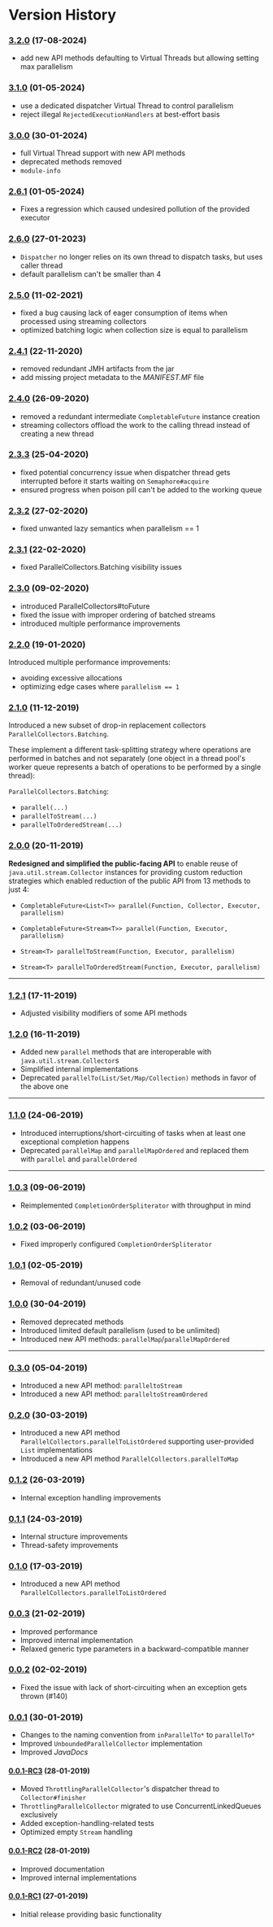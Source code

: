 # Version History

### [3.2.0](https://github.com/pivovarit/parallel-collectors/releases/tag/3.2.0) (17-08-2024)
- add new API methods defaulting to Virtual Threads but allowing setting max parallelism

### [3.1.0](https://github.com/pivovarit/parallel-collectors/releases/tag/3.1.0) (01-05-2024)
- use a dedicated dispatcher Virtual Thread to control parallelism
- reject illegal `RejectedExecutionHandlers` at best-effort basis

### [3.0.0](https://github.com/pivovarit/parallel-collectors/releases/tag/3.0.0) (30-01-2024)
- full Virtual Thread support with new API methods
- deprecated methods removed
- `module-info`

### [2.6.1](https://github.com/pivovarit/parallel-collectors/releases/tag/2.6.1) (01-05-2024)
- Fixes a regression which caused undesired pollution of the provided executor

### [2.6.0](https://github.com/pivovarit/parallel-collectors/releases/tag/2.6.0) (27-01-2023)
- `Dispatcher` no longer relies on its own thread to dispatch tasks, but uses caller thread
- default parallelism can't be smaller than 4

### [2.5.0](https://github.com/pivovarit/parallel-collectors/releases/tag/2.5.0) (11-02-2021)
- fixed a bug causing lack of eager consumption of items when processed using streaming collectors
- optimized batching logic when collection size is equal to parallelism

### [2.4.1](https://github.com/pivovarit/parallel-collectors/releases/tag/2.4.1) (22-11-2020)
- removed redundant JMH artifacts from the jar
- add missing project metadata to the _MANIFEST.MF_ file

### [2.4.0](https://github.com/pivovarit/parallel-collectors/releases/tag/2.4.0) (26-09-2020)
- removed a redundant intermediate `CompletableFuture` instance creation
- streaming collectors offload the work to the calling thread instead of creating a new thread

### [2.3.3](https://github.com/pivovarit/parallel-collectors/releases/tag/2.3.3) (25-04-2020)
- fixed potential concurrency issue when dispatcher thread gets interrupted before it starts waiting on `Semaphore#acquire`
- ensured progress when poison pill can't be added to the working queue

### [2.3.2](https://github.com/pivovarit/parallel-collectors/releases/tag/2.3.2) (27-02-2020)
- fixed unwanted lazy semantics when parallelism == 1

### [2.3.1](https://github.com/pivovarit/parallel-collectors/releases/tag/2.3.1) (22-02-2020)
- fixed ParallelCollectors.Batching visibility issues 

### [2.3.0](https://github.com/pivovarit/parallel-collectors/releases/tag/2.3.0) (09-02-2020)
- introduced ParallelCollectors#toFuture
- fixed the issue with improper ordering of batched streams
- introduced multiple performance improvements

### [2.2.0](https://github.com/pivovarit/parallel-collectors/releases/tag/2.2.0) (19-01-2020)
Introduced multiple performance improvements:
- avoiding excessive allocations
- optimizing edge cases where `parallelism == 1`

### [2.1.0](https://github.com/pivovarit/parallel-collectors/releases/tag/2.1.0) (11-12-2019)
Introduced a new subset of drop-in replacement collectors `ParallelCollectors.Batching`. 

These implement a different task-splitting strategy where operations are performed in batches and not separately (one object in a thread pool's worker queue represents a batch of operations to be performed by a single thread):

`ParallelCollectors.Batching`:
- `parallel(...)`
- `parallelToStream(...)`
- `parallelToOrderedStream(...)`

### [2.0.0](https://github.com/pivovarit/parallel-collectors/releases/tag/2.0.0) (20-11-2019)
**Redesigned and simplified the public-facing API** to enable reuse of `java.util.stream.Collector` instances for providing custom reduction strategies which enabled reduction of the public API from 13 methods to just 4:

-  `CompletableFuture<List<T>> parallel(Function, Collector, Executor, parallelism)`
-  `CompletableFuture<Stream<T>> parallel(Function, Executor, parallelism)`

-  `Stream<T> parallelToStream(Function, Executor, parallelism)`
-  `Stream<T> parallelToOrderedStream(Function, Executor, parallelism)`
----

### [1.2.1](https://github.com/pivovarit/parallel-collectors/releases/tag/1.2.1) (17-11-2019)
- Adjusted visibility modifiers of some API methods

### [1.2.0](https://github.com/pivovarit/parallel-collectors/releases/tag/1.2.0) (16-11-2019)
- Added new `parallel` methods that are interoperable with `java.util.stream.Collector`s
- Simplified internal implementations
- Deprecated `parallelTo(List/Set/Map/Collection)` methods in favor of the above one
----

### [1.1.0](https://github.com/pivovarit/parallel-collectors/releases/tag/1.1.0) (24-06-2019)
- Introduced interruptions/short-circuiting of tasks when at least one exceptional completion happens
- Deprecated `parallelMap` and `parallelMapOrdered` and replaced them with `parallel` and `parallelOrdered`
----

### [1.0.3](https://github.com/pivovarit/parallel-collectors/releases/tag/1.0.3) (09-06-2019)
- Reimplemented `CompletionOrderSpliterator` with throughput in mind

### [1.0.2](https://github.com/pivovarit/parallel-collectors/releases/tag/1.0.2) (03-06-2019)
- Fixed improperly configured `CompletionOrderSpliterator`

### [1.0.1](https://github.com/pivovarit/parallel-collectors/releases/tag/1.0.1) (02-05-2019)
- Removal of redundant/unused code

### [1.0.0](https://github.com/pivovarit/parallel-collectors/releases/tag/1.0.0) (30-04-2019)
- Removed deprecated methods
- Introduced limited default parallelism (used to be unlimited)
- Introduced new API methods: `parallelMap`/`parallelMapOrdered`
----

### [0.3.0](https://github.com/pivovarit/parallel-collectors/releases/tag/0.3.0) (05-04-2019)
- Introduced a new API method: `paralleltoStream`
- Introduced a new API method: `paralleltoStreamOrdered`

### [0.2.0](https://github.com/pivovarit/parallel-collectors/releases/tag/0.2.0) (30-03-2019)
- Introduced a new API method `ParallelCollectors.parallelToListOrdered` supporting user-provided `List` implementations
- Introduced a new API method `ParallelCollectors.parallelToMap`

### [0.1.2](https://github.com/pivovarit/parallel-collectors/releases/tag/0.1.2) (26-03-2019)
- Internal exception handling improvements

### [0.1.1](https://github.com/pivovarit/parallel-collectors/releases/tag/0.1.1) (24-03-2019)
- Internal structure improvements
- Thread-safety improvements

### [0.1.0](https://github.com/pivovarit/parallel-collectors/releases/tag/0.1.0) (17-03-2019)
- Introduced a new API method `ParallelCollectors.parallelToListOrdered`

### [0.0.3](https://github.com/pivovarit/parallel-collectors/releases/tag/0.0.3) (21-02-2019)
- Improved performance
- Improved internal implementation
- Relaxed generic type parameters in a backward-compatible manner

### [0.0.2](https://github.com/pivovarit/parallel-collectors/releases/tag/0.0.2) (02-02-2019)
- Fixed the issue with lack of short-circuiting when an exception gets thrown (#140)

### [0.0.1](https://github.com/pivovarit/parallel-collectors/releases/tag/0.0.1) (30-01-2019)
- Changes to the naming convention from `inParallelTo*` to `parallelTo*`
- Improved `UnboundedParallelCollector` implementation
- Improved _JavaDocs_

#### [0.0.1-RC3](https://github.com/pivovarit/parallel-collectors/releases/tag/0.0.1-RC3) (28-01-2019)
* Moved `ThrottlingParallelCollector`'s dispatcher thread to `Collector#finisher`
* `ThrottlingParallelCollector` migrated to use ConcurrentLinkedQueues exclusively
* Added exception-handling-related tests
* Optimized empty `Stream` handling

#### [0.0.1-RC2](https://github.com/pivovarit/parallel-collectors/releases/tag/0.0.1-RC2) (28-01-2019)

* Improved documentation
* Improved internal implementations

#### [0.0.1-RC1](https://github.com/pivovarit/parallel-collectors/releases/tag/parallel-collectors-0.0.1-RC1) (27-01-2019)

* Initial release providing basic functionality
